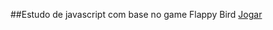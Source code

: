 ##Estudo de javascript com base no game Flappy Bird
[Jogar](https://7i4g0.github.io/html5-game-flappy/)
